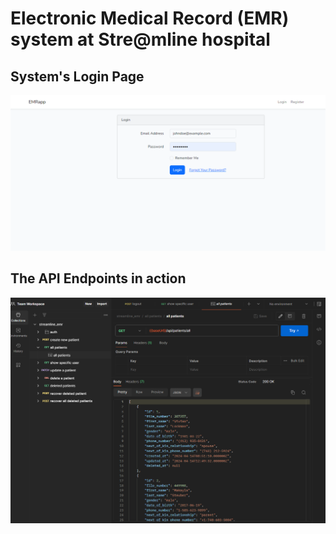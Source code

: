 # Electronic Medical Record (EMR) system at Stre@mline hospital

## System's Login Page

![alt loginPageIMG](https://github.com/HelloMukama/streamline_org_interview/blob/main/question2/emr_streamline_hospital/emr_login_page.png)

## The API Endpoints in action

![alt apiEndpointsInPostman](https://github.com/HelloMukama/streamline_org_interview/blob/main/question2/emr_streamline_hospital/emr_api_screenshot_in_postman.png)
